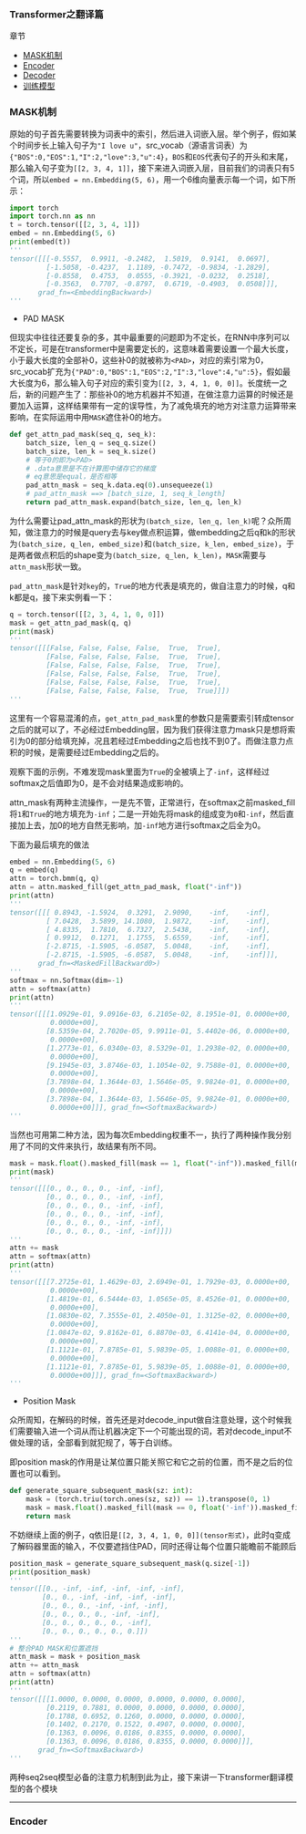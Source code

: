### Transformer之翻译篇

章节

- [MASK机制](#mask)
- [Encoder](#encoder)
- [Decoder](#decoder)
- [训练模型](#train)


### <div id='mask'>MASK机制</div>

原始的句子首先需要转换为词表中的索引，然后进入词嵌入层。举个例子，假如某个时间步长上输入句子为`"I love u"`，src_vocab（源语言词表）为`{"BOS":0,"EOS":1,"I":2,"love":3,"u":4}`，`BOS`和`EOS`代表句子的开头和末尾，那么输入句子变为`[[2, 3, 4, 1]]`，接下来进入词嵌入层，目前我们的词表只有5个词，所以`embed = nn.Embedding(5, 6)`，用一个6维向量表示每一个词，如下所示：

```python
import torch
import torch.nn as nn
t = torch.tensor([[2, 3, 4, 1]])
embed = nn.Embedding(5, 6)
print(embed(t))
'''
tensor([[[-0.5557,  0.9911, -0.2482,  1.5019,  0.9141,  0.0697],
         [-1.5058, -0.4237,  1.1189, -0.7472, -0.9834, -1.2829],
         [-0.8558,  0.4753,  0.0555, -0.3921, -0.0232,  0.2518],
         [-0.3563,  0.7707, -0.8797,  0.6719, -0.4903,  0.0508]]],
       grad_fn=<EmbeddingBackward>)
'''       
```

- PAD MASK

但现实中往往还要复杂的多，其中最重要的问题即为不定长，在RNN中序列可以不定长，可是在transformer中是需要定长的，这意味着需要设置一个最大长度，小于最大长度的全部补0，这些补0的就被称为`<PAD>`，对应的索引常为0，src_vocab扩充为`{"PAD":0,"BOS":1,"EOS":2,"I":3,"love":4,"u":5}`，假如最大长度为6，那么输入句子对应的索引变为`[[2, 3, 4, 1, 0, 0]]`。长度统一之后，新的问题产生了：那些补0的地方机器并不知道，在做注意力运算的时候还是要加入运算，这样结果带有一定的误导性，为了减免填充的地方对注意力运算带来影响，在实际运用中用`MASK`遮住补0的地方。

```python
def get_attn_pad_mask(seq_q, seq_k):
    batch_size, len_q = seq_q.size()
    batch_size, len_k = seq_k.size()
    # 等于0的即为<PAD>
    # .data意思是不在计算图中储存它的梯度
    # eq意思是equal，是否相等
    pad_attn_mask = seq_k.data.eq(0).unsequeeze(1)
    # pad_attn_mask ==> [batch_size, 1, seq_k_length]
    return pad_attn_mask.expand(batch_size, len_q, len_k)
```

为什么需要让pad_attn_mask的形状为`(batch_size, len_q, len_k)`呢？众所周知，做注意力的时候是query去与key做点积运算，做embedding之后q和k的形状为`(batch_size, q_len, embed_size)`和`(batch_size, k_len, embed_size)`，于是两者做点积后的shape变为`(batch_size, q_len, k_len)`，`MASK`需要与`attn_mask`形状一致。

`pad_attn_mask`是针对`key`的，`True`的地方代表是填充的，做自注意力的时候，q和k都是q，接下来实例看一下：

```python
q = torch.tensor([[2, 3, 4, 1, 0, 0]])
mask = get_attn_pad_mask(q, q) 
print(mask)
'''
tensor([[[False, False, False, False,  True,  True],
         [False, False, False, False,  True,  True],
         [False, False, False, False,  True,  True],
         [False, False, False, False,  True,  True],
         [False, False, False, False,  True,  True],
         [False, False, False, False,  True,  True]]])
'''
```
这里有一个容易混淆的点，`get_attn_pad_mask`里的参数只是需要索引转成tensor之后的就可以了，不必经过Embedding层，因为我们获得注意力mask只是想将索引为0的部分给填充掉，况且若经过Embedding之后也找不到0了。而做注意力点积的时候，是需要经过Embedding之后的。

观察下面的示例，不难发现mask里面为`True`的全被填上了`-inf`，这样经过softmax之后值即为0，是不会对结果造成影响的。

attn_mask有两种主流操作，一是先不管，正常进行，在softmax之前masked_fill将`1`和`True`的地方填充为`-inf`；二是一开始先将mask的组成变为`0`和`-inf`，然后直接加上去，加0的地方自然无影响，加`-inf`地方进行softmax之后全为0。

下面为最后填充的做法

```python
embed = nn.Embedding(5, 6)
q = embed(q)
attn = torch.bmm(q, q)
attn = attn.masked_fill(get_attn_pad_mask, float("-inf"))
print(attn)
'''
tensor([[[ 0.8943, -1.5924,  0.3291,  2.9090,    -inf,    -inf],
         [ 7.0428,  3.5899, 14.1080,  1.9872,    -inf,    -inf],
         [ 4.8335,  1.7810,  6.7327,  2.5438,    -inf,    -inf],
         [ 0.9912,  0.1271,  1.1755,  5.6559,    -inf,    -inf],
         [-2.8715, -1.5905, -6.0587,  5.0048,    -inf,    -inf],
         [-2.8715, -1.5905, -6.0587,  5.0048,    -inf,    -inf]]],
       grad_fn=<MaskedFillBackward0>)
'''
softmax = nn.Softmax(dim=-1)
attn = softmax(attn)
print(attn)
'''
tensor([[[1.0929e-01, 9.0916e-03, 6.2105e-02, 8.1951e-01, 0.0000e+00,
          0.0000e+00],
         [8.5359e-04, 2.7020e-05, 9.9911e-01, 5.4402e-06, 0.0000e+00,
          0.0000e+00],
         [1.2773e-01, 6.0340e-03, 8.5329e-01, 1.2938e-02, 0.0000e+00,
          0.0000e+00],
         [9.1945e-03, 3.8746e-03, 1.1054e-02, 9.7588e-01, 0.0000e+00,
          0.0000e+00],
         [3.7898e-04, 1.3644e-03, 1.5646e-05, 9.9824e-01, 0.0000e+00,
          0.0000e+00],
         [3.7898e-04, 1.3644e-03, 1.5646e-05, 9.9824e-01, 0.0000e+00,
          0.0000e+00]]], grad_fn=<SoftmaxBackward>)
'''
```

当然也可用第二种方法，因为每次Embedding权重不一，执行了两种操作我分别用了不同的文件来执行，故结果有所不同。

```python
mask = mask.float().masked_fill(mask == 1, float("-inf")).masked_fill(mask == 0, float(0.0))
print(mask)
'''
tensor([[[0., 0., 0., 0., -inf, -inf],
         [0., 0., 0., 0., -inf, -inf],
         [0., 0., 0., 0., -inf, -inf],
         [0., 0., 0., 0., -inf, -inf],
         [0., 0., 0., 0., -inf, -inf],
         [0., 0., 0., 0., -inf, -inf]]])
'''
attn += mask
attn = softmax(attn)
print(attn)
'''
tensor([[[7.2725e-01, 1.4629e-03, 2.6949e-01, 1.7929e-03, 0.0000e+00,
          0.0000e+00],
         [1.4819e-01, 6.5444e-03, 1.0565e-05, 8.4526e-01, 0.0000e+00,
          0.0000e+00],
         [1.0830e-02, 7.3555e-01, 2.4050e-01, 1.3125e-02, 0.0000e+00,
          0.0000e+00],
         [1.0847e-02, 9.8162e-01, 6.8870e-03, 6.4141e-04, 0.0000e+00,
          0.0000e+00],
         [1.1121e-01, 7.8785e-01, 5.9839e-05, 1.0088e-01, 0.0000e+00,
          0.0000e+00],
         [1.1121e-01, 7.8785e-01, 5.9839e-05, 1.0088e-01, 0.0000e+00,
          0.0000e+00]]], grad_fn=<SoftmaxBackward>)
'''
```

- Position Mask

众所周知，在解码的时候，首先还是对decode_input做自注意处理，这个时候我们需要输入进一个词从而让机器决定下一个可能出现的词，若对decode_input不做处理的话，全部看到就犯规了，等于白训练。

即position mask的作用是让某位置只能关照它和它之前的位置，而不是之后的位置也可以看到。

```python
def generate_square_subsequent_mask(sz: int):
    mask = (torch.triu(torch.ones(sz, sz)) == 1).transpose(0, 1)
    mask = mask.float().masked_fill(mask == 0, float('-inf')).masked_fill(mask == 1, float(0.0))
    return mask
```

不妨继续上面的例子，q依旧是`[[2, 3, 4, 1, 0, 0]](tensor形式)`，此时q变成了解码器里面的输入，不仅要遮挡住PAD，同时还得让每个位置只能瞻前不能顾后

```python
position_mask = generate_square_subsequent_mask(q.size[-1])
print(position_mask)
'''
tensor([[0., -inf, -inf, -inf, -inf, -inf],
        [0., 0., -inf, -inf, -inf, -inf],
        [0., 0., 0., -inf, -inf, -inf],
        [0., 0., 0., 0., -inf, -inf],
        [0., 0., 0., 0., 0., -inf],
        [0., 0., 0., 0., 0., 0.]])
'''
# 整合PAD MASK和位置遮挡
attn_mask = mask + position_mask
attn += attn_mask
attn = softmax(attn)
print(attn)
'''
tensor([[[1.0000, 0.0000, 0.0000, 0.0000, 0.0000, 0.0000],
         [0.2119, 0.7881, 0.0000, 0.0000, 0.0000, 0.0000],
         [0.1788, 0.6952, 0.1260, 0.0000, 0.0000, 0.0000],
         [0.1402, 0.2170, 0.1522, 0.4907, 0.0000, 0.0000],
         [0.1363, 0.0096, 0.0186, 0.8355, 0.0000, 0.0000],
         [0.1363, 0.0096, 0.0186, 0.8355, 0.0000, 0.0000]]],
       grad_fn=<SoftmaxBackward>)
'''
```

两种seq2seq模型必备的注意力机制到此为止，接下来讲一下transformer翻译模型的各个模块
***

### <div id='encode'>Encoder</div>

